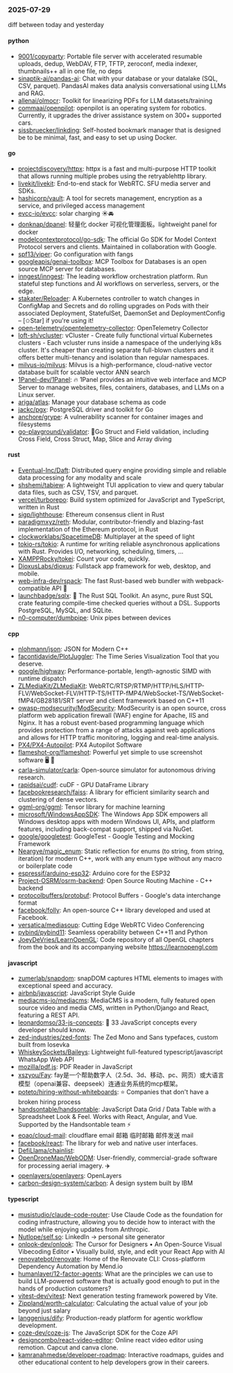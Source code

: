 ### 2025-07-29
diff between today and yesterday

#### python
* [9001/copyparty](https://github.com/9001/copyparty): Portable file server with accelerated resumable uploads, dedup, WebDAV, FTP, TFTP, zeroconf, media indexer, thumbnails++ all in one file, no deps
* [sinaptik-ai/pandas-ai](https://github.com/sinaptik-ai/pandas-ai): Chat with your database or your datalake (SQL, CSV, parquet). PandasAI makes data analysis conversational using LLMs and RAG.
* [allenai/olmocr](https://github.com/allenai/olmocr): Toolkit for linearizing PDFs for LLM datasets/training
* [commaai/openpilot](https://github.com/commaai/openpilot): openpilot is an operating system for robotics. Currently, it upgrades the driver assistance system on 300+ supported cars.
* [sissbruecker/linkding](https://github.com/sissbruecker/linkding): Self-hosted bookmark manager that is designed be to be minimal, fast, and easy to set up using Docker.

#### go
* [projectdiscovery/httpx](https://github.com/projectdiscovery/httpx): httpx is a fast and multi-purpose HTTP toolkit that allows running multiple probes using the retryablehttp library.
* [livekit/livekit](https://github.com/livekit/livekit): End-to-end stack for WebRTC. SFU media server and SDKs.
* [hashicorp/vault](https://github.com/hashicorp/vault): A tool for secrets management, encryption as a service, and privileged access management
* [evcc-io/evcc](https://github.com/evcc-io/evcc): solar charging ☀️🚘
* [donknap/dpanel](https://github.com/donknap/dpanel): 轻量化 docker 可视化管理面板。lightweight panel for docker
* [modelcontextprotocol/go-sdk](https://github.com/modelcontextprotocol/go-sdk): The official Go SDK for Model Context Protocol servers and clients. Maintained in collaboration with Google.
* [spf13/viper](https://github.com/spf13/viper): Go configuration with fangs
* [googleapis/genai-toolbox](https://github.com/googleapis/genai-toolbox): MCP Toolbox for Databases is an open source MCP server for databases.
* [inngest/inngest](https://github.com/inngest/inngest): The leading workflow orchestration platform. Run stateful step functions and AI workflows on serverless, servers, or the edge.
* [stakater/Reloader](https://github.com/stakater/Reloader): A Kubernetes controller to watch changes in ConfigMap and Secrets and do rolling upgrades on Pods with their associated Deployment, StatefulSet, DaemonSet and DeploymentConfig – [✩Star] if you're using it!
* [open-telemetry/opentelemetry-collector](https://github.com/open-telemetry/opentelemetry-collector): OpenTelemetry Collector
* [loft-sh/vcluster](https://github.com/loft-sh/vcluster): vCluster - Create fully functional virtual Kubernetes clusters - Each vcluster runs inside a namespace of the underlying k8s cluster. It's cheaper than creating separate full-blown clusters and it offers better multi-tenancy and isolation than regular namespaces.
* [milvus-io/milvus](https://github.com/milvus-io/milvus): Milvus is a high-performance, cloud-native vector database built for scalable vector ANN search
* [1Panel-dev/1Panel](https://github.com/1Panel-dev/1Panel): 🔥 1Panel provides an intuitive web interface and MCP Server to manage websites, files, containers, databases, and LLMs on a Linux server.
* [ariga/atlas](https://github.com/ariga/atlas): Manage your database schema as code
* [jackc/pgx](https://github.com/jackc/pgx): PostgreSQL driver and toolkit for Go
* [anchore/grype](https://github.com/anchore/grype): A vulnerability scanner for container images and filesystems
* [go-playground/validator](https://github.com/go-playground/validator): 💯Go Struct and Field validation, including Cross Field, Cross Struct, Map, Slice and Array diving

#### rust
* [Eventual-Inc/Daft](https://github.com/Eventual-Inc/Daft): Distributed query engine providing simple and reliable data processing for any modality and scale
* [shshemi/tabiew](https://github.com/shshemi/tabiew): A lightweight TUI application to view and query tabular data files, such as CSV, TSV, and parquet.
* [vercel/turborepo](https://github.com/vercel/turborepo): Build system optimized for JavaScript and TypeScript, written in Rust
* [sigp/lighthouse](https://github.com/sigp/lighthouse): Ethereum consensus client in Rust
* [paradigmxyz/reth](https://github.com/paradigmxyz/reth): Modular, contributor-friendly and blazing-fast implementation of the Ethereum protocol, in Rust
* [clockworklabs/SpacetimeDB](https://github.com/clockworklabs/SpacetimeDB): Multiplayer at the speed of light
* [tokio-rs/tokio](https://github.com/tokio-rs/tokio): A runtime for writing reliable asynchronous applications with Rust. Provides I/O, networking, scheduling, timers, ...
* [XAMPPRocky/tokei](https://github.com/XAMPPRocky/tokei): Count your code, quickly.
* [DioxusLabs/dioxus](https://github.com/DioxusLabs/dioxus): Fullstack app framework for web, desktop, and mobile.
* [web-infra-dev/rspack](https://github.com/web-infra-dev/rspack): The fast Rust-based web bundler with webpack-compatible API 🦀️
* [launchbadge/sqlx](https://github.com/launchbadge/sqlx): 🧰 The Rust SQL Toolkit. An async, pure Rust SQL crate featuring compile-time checked queries without a DSL. Supports PostgreSQL, MySQL, and SQLite.
* [n0-computer/dumbpipe](https://github.com/n0-computer/dumbpipe): Unix pipes between devices

#### cpp
* [nlohmann/json](https://github.com/nlohmann/json): JSON for Modern C++
* [facontidavide/PlotJuggler](https://github.com/facontidavide/PlotJuggler): The Time Series Visualization Tool that you deserve.
* [google/highway](https://github.com/google/highway): Performance-portable, length-agnostic SIMD with runtime dispatch
* [ZLMediaKit/ZLMediaKit](https://github.com/ZLMediaKit/ZLMediaKit): WebRTC/RTSP/RTMP/HTTP/HLS/HTTP-FLV/WebSocket-FLV/HTTP-TS/HTTP-fMP4/WebSocket-TS/WebSocket-fMP4/GB28181/SRT server and client framework based on C++11
* [owasp-modsecurity/ModSecurity](https://github.com/owasp-modsecurity/ModSecurity): ModSecurity is an open source, cross platform web application firewall (WAF) engine for Apache, IIS and Nginx. It has a robust event-based programming language which provides protection from a range of attacks against web applications and allows for HTTP traffic monitoring, logging and real-time analysis.
* [PX4/PX4-Autopilot](https://github.com/PX4/PX4-Autopilot): PX4 Autopilot Software
* [flameshot-org/flameshot](https://github.com/flameshot-org/flameshot): Powerful yet simple to use screenshot software 🖥️ 📸
* [carla-simulator/carla](https://github.com/carla-simulator/carla): Open-source simulator for autonomous driving research.
* [rapidsai/cudf](https://github.com/rapidsai/cudf): cuDF - GPU DataFrame Library
* [facebookresearch/faiss](https://github.com/facebookresearch/faiss): A library for efficient similarity search and clustering of dense vectors.
* [ggml-org/ggml](https://github.com/ggml-org/ggml): Tensor library for machine learning
* [microsoft/WindowsAppSDK](https://github.com/microsoft/WindowsAppSDK): The Windows App SDK empowers all Windows desktop apps with modern Windows UI, APIs, and platform features, including back-compat support, shipped via NuGet.
* [google/googletest](https://github.com/google/googletest): GoogleTest - Google Testing and Mocking Framework
* [Neargye/magic_enum](https://github.com/Neargye/magic_enum): Static reflection for enums (to string, from string, iteration) for modern C++, work with any enum type without any macro or boilerplate code
* [espressif/arduino-esp32](https://github.com/espressif/arduino-esp32): Arduino core for the ESP32
* [Project-OSRM/osrm-backend](https://github.com/Project-OSRM/osrm-backend): Open Source Routing Machine - C++ backend
* [protocolbuffers/protobuf](https://github.com/protocolbuffers/protobuf): Protocol Buffers - Google's data interchange format
* [facebook/folly](https://github.com/facebook/folly): An open-source C++ library developed and used at Facebook.
* [versatica/mediasoup](https://github.com/versatica/mediasoup): Cutting Edge WebRTC Video Conferencing
* [pybind/pybind11](https://github.com/pybind/pybind11): Seamless operability between C++11 and Python
* [JoeyDeVries/LearnOpenGL](https://github.com/JoeyDeVries/LearnOpenGL): Code repository of all OpenGL chapters from the book and its accompanying website https://learnopengl.com

#### javascript
* [zumerlab/snapdom](https://github.com/zumerlab/snapdom): snapDOM captures HTML elements to images with exceptional speed and accuracy.
* [airbnb/javascript](https://github.com/airbnb/javascript): JavaScript Style Guide
* [mediacms-io/mediacms](https://github.com/mediacms-io/mediacms): MediaCMS is a modern, fully featured open source video and media CMS, written in Python/Django and React, featuring a REST API.
* [leonardomso/33-js-concepts](https://github.com/leonardomso/33-js-concepts): 📜 33 JavaScript concepts every developer should know.
* [zed-industries/zed-fonts](https://github.com/zed-industries/zed-fonts): The Zed Mono and Sans typefaces, custom built from Iosevka
* [WhiskeySockets/Baileys](https://github.com/WhiskeySockets/Baileys): Lightweight full-featured typescript/javascript WhatsApp Web API
* [mozilla/pdf.js](https://github.com/mozilla/pdf.js): PDF Reader in JavaScript
* [xszyou/Fay](https://github.com/xszyou/Fay): fay是一个帮助数字人（2.5d、3d、移动、pc、网页）或大语言模型（openai兼容、deepseek）连通业务系统的mcp框架。
* [poteto/hiring-without-whiteboards](https://github.com/poteto/hiring-without-whiteboards): ⭐️ Companies that don't have a broken hiring process
* [handsontable/handsontable](https://github.com/handsontable/handsontable): JavaScript Data Grid / Data Table with a Spreadsheet Look & Feel. Works with React, Angular, and Vue. Supported by the Handsontable team ⚡
* [eoao/cloud-mail](https://github.com/eoao/cloud-mail): cloudflare email 邮箱 临时邮箱 邮件发送 mail
* [facebook/react](https://github.com/facebook/react): The library for web and native user interfaces.
* [DefiLlama/chainlist](https://github.com/DefiLlama/chainlist): 
* [OpenDroneMap/WebODM](https://github.com/OpenDroneMap/WebODM): User-friendly, commercial-grade software for processing aerial imagery. ✈️
* [openlayers/openlayers](https://github.com/openlayers/openlayers): OpenLayers
* [carbon-design-system/carbon](https://github.com/carbon-design-system/carbon): A design system built by IBM

#### typescript
* [musistudio/claude-code-router](https://github.com/musistudio/claude-code-router): Use Claude Code as the foundation for coding infrastructure, allowing you to decide how to interact with the model while enjoying updates from Anthropic.
* [Nutlope/self.so](https://github.com/Nutlope/self.so): LinkedIn -> personal site generator
* [onlook-dev/onlook](https://github.com/onlook-dev/onlook): The Cursor for Designers • An Open-Source Visual Vibecoding Editor • Visually build, style, and edit your React App with AI
* [renovatebot/renovate](https://github.com/renovatebot/renovate): Home of the Renovate CLI: Cross-platform Dependency Automation by Mend.io
* [humanlayer/12-factor-agents](https://github.com/humanlayer/12-factor-agents): What are the principles we can use to build LLM-powered software that is actually good enough to put in the hands of production customers?
* [vitest-dev/vitest](https://github.com/vitest-dev/vitest): Next generation testing framework powered by Vite.
* [Zippland/worth-calculator](https://github.com/Zippland/worth-calculator): Calculating the actual value of your job beyond just salary
* [langgenius/dify](https://github.com/langgenius/dify): Production-ready platform for agentic workflow development.
* [coze-dev/coze-js](https://github.com/coze-dev/coze-js): The JavaScript SDK for the Coze API
* [designcombo/react-video-editor](https://github.com/designcombo/react-video-editor): Online react video editor using remotion. Capcut and canva clone.
* [kamranahmedse/developer-roadmap](https://github.com/kamranahmedse/developer-roadmap): Interactive roadmaps, guides and other educational content to help developers grow in their careers.
